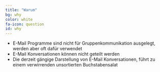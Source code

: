 ```yaml
---
title: "Warum"
bg: why
color: white
fa-icon: question
id: why
---
```


- E-Mail Programme sind nicht für Gruppenkommunikation ausgelegt, werden aber oft dafür verwendet
- E-Mail Konversationen können nicht geteilt werden
- Die derzeit gängige Darstellung von E-Mail Konversationen, führt zu einem verwirrenden unsortierten Buchstabensalat